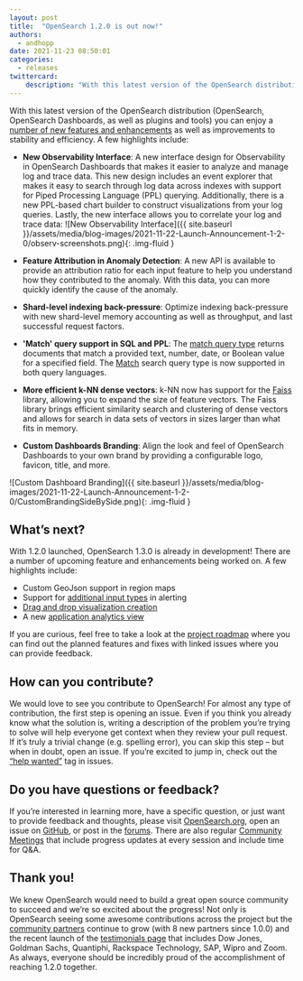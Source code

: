 ```yaml
---
layout: post
title:  "OpenSearch 1.2.0 is out now!"
authors:
  - andhopp
date: 2021-11-23 08:50:01
categories:
  - releases
twittercard:
    description: "With this latest version of the OpenSearch distribution (OpenSearch, OpenSearch Dashboards, as well as plugins and tools) you can enjoy a number of new features and enhancements as well as improvements to stability and efficiency."
---
```



With this latest version of the OpenSearch distribution (OpenSearch, OpenSearch Dashboards, as well as plugins and tools) you can enjoy a [number of new features and enhancements](https://github.com/opensearch-project/opensearch-build/blob/main/release-notes/opensearch-release-notes-1.2.0.md) as well as improvements to stability and efficiency. A few highlights include:

* **New Observability Interface**: A new interface design for Observability in OpenSearch Dashboards that makes it easier to analyze and manage log and trace data. This new design includes an event explorer that makes it easy to search through log data across indexes with support for Piped Processing Language (PPL) querying. Additionally, there is a new PPL-based chart builder to construct visualizations from your log queries. Lastly, the new interface allows you to correlate your log and trace data: ![New Observability Interface]({{ site.baseurl }}/assets/media/blog-images/2021-11-22-Launch-Announcement-1-2-0/observ-screenshots.png){: .img-fluid }

* **Feature Attribution in Anomaly Detection**: A new API is available to provide an attribution ratio for each input feature to help you understand how they contributed to the anomaly. With this data, you can more quickly identify the cause of the anomaly.
* **Shard-level indexing back-pressure**: Optimize indexing back-pressure with new shard-level memory accounting as well as throughput, and last successful request factors.
* **'Match' query support in SQL and PPL**:  The [match query type](https://opensearch.org/docs/latest/opensearch/query-dsl/full-text/#match) returns documents that match a provided text, number, date, or Boolean value for a specified field. The [Match](https://opensearch.org/docs/latest/opensearch/query-dsl/full-text/#match) search query type is now supported in both query languages.
* **More efficient k-NN dense vectors**: k-NN now has support for the [Faiss](https://github.com/facebookresearch/faiss) library, allowing you to expand the size of feature vectors. The Faiss library brings efficient similarity search and clustering of dense vectors and allows for search in data sets of vectors in sizes larger than what fits in memory. 
* **Custom Dashboards Branding**: Align the look and feel of OpenSearch Dashboards to your own brand by providing a configurable logo, favicon, title, and more. 

![Custom Dashboard Branding]({{ site.baseurl }}/assets/media/blog-images/2021-11-22-Launch-Announcement-1-2-0/CustomBrandingSideBySide.png){: .img-fluid }

## What’s next?

With 1.2.0 launched, OpenSearch 1.3.0 is already in development! There are a number of upcoming feature and enhancements being worked on. A few highlights include:

* Custom GeoJson support in region maps
* Support for [additional input types](https://github.com/opendistro-for-elasticsearch/alerting/issues/47) in alerting
* [Drag and drop visualization creation](https://github.com/opensearch-project/OpenSearch-Dashboards/issues/379) 
* A new [application analytics view](https://github.com/opensearch-project/trace-analytics/issues/131)

If you are curious, feel free to take a look at the [project roadmap](https://github.com/orgs/opensearch-project/projects/1) where you can find out the planned features and fixes with linked issues where you can provide feedback. 

## How can you contribute?

We would love to see you contribute to OpenSearch! For almost any type of contribution, the first step is opening an issue. Even if you think you already know what the solution is, writing a description of the problem you’re trying to solve will help everyone get context when they review your pull request. If it’s truly a trivial change (e.g. spelling error), you can skip this step – but when in doubt, open an issue. If you’re excited to jump in, check out the [“help wanted”](https://github.com/opensearch-project/OpenSearch/issues?q=is%3Aissue+is%3Aopen+label%3A%22help+wanted%22) tag in issues.

## Do you have questions or feedback?

If you’re interested in learning more, have a specific question, or just want to provide feedback and thoughts, please visit [OpenSearch.org](https://opensearch.org/), open an issue on [GitHub](https://github.com/opensearch-project/OpenSearch/issues), or post in the [forums](https://discuss.opendistrocommunity.dev/). There are also regular [Community Meetings](https://opensearch.org/events/) that include progress updates at every session and include time for Q&A.

## Thank you!

We knew OpenSearch would need to build a great open source community to succeed and we’re so excited about the progress! Not only is OpenSearch seeing some awesome contributions across the project but the [community partners](https://opensearch.org/partners/) continue to grow (with 8 new partners since 1.0.0) and the recent launch of the [testimonials page](https://opensearch.org/testimonials/) that includes Dow Jones, Goldman Sachs, Quantiphi, Rackspace Technology, SAP, Wipro and Zoom. As always, everyone should be incredibly proud of the accomplishment of reaching 1.2.0 together.